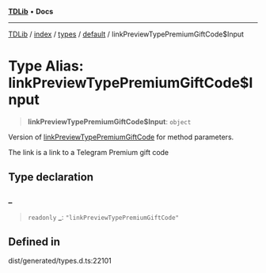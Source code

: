 [**TDLib**](../../../../../../README.md) • **Docs**

***

[TDLib](../../../../../../modules.md) / [index](../../../../../README.md) / [types](../../../README.md) / [default](../README.md) / linkPreviewTypePremiumGiftCode$Input

# Type Alias: linkPreviewTypePremiumGiftCode$Input

> **linkPreviewTypePremiumGiftCode$Input**: `object`

Version of [linkPreviewTypePremiumGiftCode](linkPreviewTypePremiumGiftCode.md) for method parameters.

The link is a link to a Telegram Premium gift code

## Type declaration

### \_

> `readonly` **\_**: `"linkPreviewTypePremiumGiftCode"`

## Defined in

dist/generated/types.d.ts:22101
